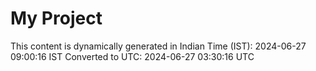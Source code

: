 # My Project

This content is dynamically generated in Indian Time (IST): 2024-06-27 09:00:16 IST
Converted to UTC: 2024-06-27 03:30:16 UTC
